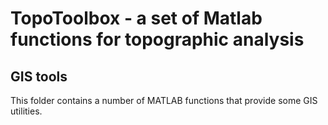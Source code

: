 # TopoToolbox - a set of Matlab functions for topographic analysis

## GIS tools

This folder contains a number of MATLAB functions that provide some GIS utilities. 